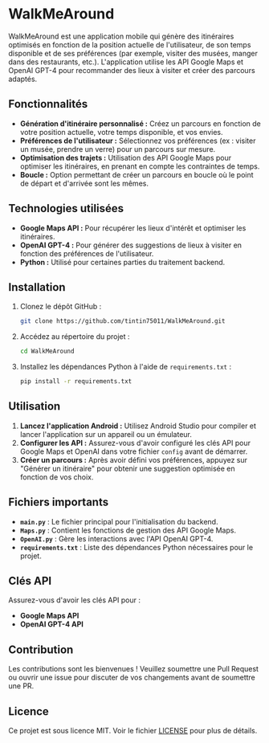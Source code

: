 # WalkMeAround

WalkMeAround est une application mobile qui génère des itinéraires optimisés en fonction de la position actuelle de l'utilisateur, de son temps disponible et de ses préférences (par exemple, visiter des musées, manger dans des restaurants, etc.). L'application utilise les API Google Maps et OpenAI GPT-4 pour recommander des lieux à visiter et créer des parcours adaptés.

## Fonctionnalités

- **Génération d'itinéraire personnalisé :** Créez un parcours en fonction de votre position actuelle, votre temps disponible, et vos envies.
- **Préférences de l'utilisateur :** Sélectionnez vos préférences (ex : visiter un musée, prendre un verre) pour un parcours sur mesure.
- **Optimisation des trajets :** Utilisation des API Google Maps pour optimiser les itinéraires, en prenant en compte les contraintes de temps.
- **Boucle :** Option permettant de créer un parcours en boucle où le point de départ et d'arrivée sont les mêmes.

## Technologies utilisées

- **Google Maps API :** Pour récupérer les lieux d'intérêt et optimiser les itinéraires.
- **OpenAI GPT-4 :** Pour générer des suggestions de lieux à visiter en fonction des préférences de l'utilisateur.
- **Python :** Utilisé pour certaines parties du traitement backend.
  
## Installation

1. Clonez le dépôt GitHub :
    ```bash
    git clone https://github.com/tintin75011/WalkMeAround.git
    ```
2. Accédez au répertoire du projet :
    ```bash
    cd WalkMeAround
    ```
3. Installez les dépendances Python à l'aide de `requirements.txt` :
    ```bash
    pip install -r requirements.txt
    ```

## Utilisation

1. **Lancez l'application Android :** Utilisez Android Studio pour compiler et lancer l'application sur un appareil ou un émulateur.
2. **Configurer les API :** Assurez-vous d'avoir configuré les clés API pour Google Maps et OpenAI dans votre fichier `config` avant de démarrer.
3. **Créer un parcours :** Après avoir défini vos préférences, appuyez sur "Générer un itinéraire" pour obtenir une suggestion optimisée en fonction de vos choix.

## Fichiers importants

- **`main.py`** : Le fichier principal pour l'initialisation du backend.
- **`Maps.py`** : Contient les fonctions de gestion des API Google Maps.
- **`OpenAI.py`** : Gère les interactions avec l'API OpenAI GPT-4.
- **`requirements.txt`** : Liste des dépendances Python nécessaires pour le projet.

## Clés API

Assurez-vous d'avoir les clés API pour :

- **Google Maps API**
- **OpenAI GPT-4 API**

## Contribution

Les contributions sont les bienvenues ! Veuillez soumettre une Pull Request ou ouvrir une issue pour discuter de vos changements avant de soumettre une PR.

## Licence

Ce projet est sous licence MIT. Voir le fichier [LICENSE](LICENSE) pour plus de détails.

